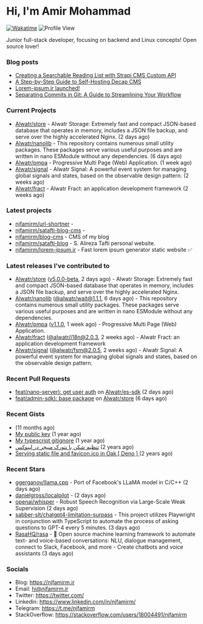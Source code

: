# Hi, I'm Amir Mohammad
[![Wakatime](https://wakatime.com/badge/user/68776a95-d771-48a4-a960-90136239e4fd.svg)](https://wakatime.com/@68776a95-d771-48a4-a960-90136239e4fd)
![Profile View](https://komarev.com/ghpvc/?username=njfamirm)

Junior full-stack developer, focusing on backend and Linux concepts!
Open source lover!

### Blog posts

- [Creating a Searchable Reading List with Strapi CMS Custom API](https://www.njfamirm.ir/en/blog/strapi-custom-api/)
- [A Step-by-Step Guide to Self-Hosting Decap CMS](https://www.njfamirm.ir/en/blog/self-hosting-decap-cms/)
- [Lorem-ipsum.ir launched!](https://www.njfamirm.ir/en/blog/lorem-ipsum-ir-launched/)
- [Separating Commits in Git: A Guide to Streamlining Your Workflow](https://www.njfamirm.ir/en/blog/git-separate/)


### Current Projects

- [Alwatr/store](https://github.com/Alwatr/store) - Alwatr Storage: Extremely fast and compact JSON-based database that operates in memory, includes a JSON file backup, and serve over the highly accelerated Nginx. (2 days ago)
- [Alwatr/nanolib](https://github.com/Alwatr/nanolib) - This repository contains numerous small utility packages. These packages serve various useful purposes and are written in nano ESModule without any dependencies. (6 days ago)
- [Alwatr/pmpa](https://github.com/Alwatr/pmpa) - Progressive Multi Page (Web) Application. (1 week ago)
- [Alwatr/signal](https://github.com/Alwatr/signal) - Alwatr Signal: A powerful event system for managing global signals and states, based on the observable design pattern. (2 weeks ago)
- [Alwatr/fract](https://github.com/Alwatr/fract) - Alwatr Fract: an application development framework (2 weeks ago)

### Latest projects

- [njfamirm/url-shortner](https://github.com/njfamirm/url-shortner) - 
- [njfamirm/satafti-blog-cms](https://github.com/njfamirm/satafti-blog-cms) - 
- [njfamirm/blog-cms](https://github.com/njfamirm/blog-cms) - CMS of my blog
- [njfamirm/satafti-blog](https://github.com/njfamirm/satafti-blog) - S. Alireza Tafti personal website.
- [njfamirm/lorem-ipsum.ir](https://github.com/njfamirm/lorem-ipsum.ir) - Fast lorem ipsum generator static website ✅

### Latest releases I've contributed to

- [Alwatr/store](https://github.com/Alwatr/store) ([v5.0.0-beta](https://github.com/Alwatr/store/releases/tag/v5.0.0-beta), 2 days ago) - Alwatr Storage: Extremely fast and compact JSON-based database that operates in memory, includes a JSON file backup, and serve over the highly accelerated Nginx.
- [Alwatr/nanolib](https://github.com/Alwatr/nanolib) ([@alwatr/wait@1.1.1](https://github.com/Alwatr/nanolib/releases/tag/%40alwatr/wait%401.1.1), 6 days ago) - This repository contains numerous small utility packages. These packages serve various useful purposes and are written in nano ESModule without any dependencies.
- [Alwatr/pmpa](https://github.com/Alwatr/pmpa) ([v1.1.0](https://github.com/Alwatr/pmpa/releases/tag/v1.1.0), 1 week ago) - Progressive Multi Page (Web) Application.
- [Alwatr/fract](https://github.com/Alwatr/fract) ([@alwatr/i18n@2.0.3](https://github.com/Alwatr/fract/releases/tag/%40alwatr/i18n%402.0.3), 2 weeks ago) - Alwatr Fract: an application development framework
- [Alwatr/signal](https://github.com/Alwatr/signal) ([@alwatr/fsm@2.0.5](https://github.com/Alwatr/signal/releases/tag/%40alwatr/fsm%402.0.5), 2 weeks ago) - Alwatr Signal: A powerful event system for managing global signals and states, based on the observable design pattern.

### Recent Pull Requests

- [feat(nano-server): get user auth](https://github.com/Alwatr/es-sdk/pull/111) on [Alwatr/es-sdk](https://github.com/Alwatr/es-sdk) (2 days ago)
- [feat(admin-sdk): base package](https://github.com/Alwatr/store/pull/182) on [Alwatr/store](https://github.com/Alwatr/store) (6 days ago)

### Recent Gists

- [](https://gist.github.com/022d07ecd84e69ad31ef0bcd32d86b59) (11 months ago)
- [My public key](https://gist.github.com/879f720c9ca74a0934ce571b7285ed34) (1 year ago)
- [My typescript gitignore](https://gist.github.com/6a40b1912daab3f91a02a7b53f3f76c3) (1 year ago)
- [تنظیم شکن با نتورک منیجر در لینوکس](https://gist.github.com/cc40c344e89bdcdf77085cbf1fc05162) (2 years ago)
- [Serving static file and favicon.ico in Oak [ Deno ] ](https://gist.github.com/9bcaca2b6a672e729c099193b4aafe9f) (2 years ago)

### Recent Stars

- [ggerganov/llama.cpp](https://github.com/ggerganov/llama.cpp) - Port of Facebook&#39;s LLaMA model in C/C&#43;&#43; (2 days ago)
- [danielgross/localpilot](https://github.com/danielgross/localpilot) -  (2 days ago)
- [openai/whisper](https://github.com/openai/whisper) - Robust Speech Recognition via Large-Scale Weak Supervision (2 days ago)
- [sabber-slt/chatgpt4-limitation-surpass](https://github.com/sabber-slt/chatgpt4-limitation-surpass) - This project utilizes Playwright in conjunction with TypeScript to automate the process of asking questions to GPT-4 every 5 minutes. (3 days ago)
- [RasaHQ/rasa](https://github.com/RasaHQ/rasa) - 💬   Open source machine learning framework to automate text- and voice-based conversations: NLU, dialogue management, connect to Slack, Facebook, and more - Create chatbots and voice assistants (3 days ago)

### Socials

- Blog: https://njfamirm.ir
- Email: hi@njfamirm.ir
- Twitter: https://twitter.com/
- Linkedin: https://www.linkedin.com/in/njfamirm/
- Telegram: https://t.me/njfamirm
- StackOverflow: https://stackoverflow.com/users/18004491/njfamirm
